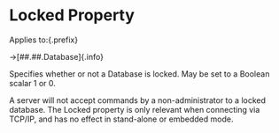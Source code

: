 # Locked Property

Applies to:{.prefix}

→[##.##.Database]{.info}

Specifies whether or not a Database is locked.  May be set to a Boolean scalar 1 or 0.

A server will not accept commands by a non-administrator to a locked database. The Locked property
is only relevant when connecting via TCP/IP, and has no effect in stand-alone or embedded mode.

